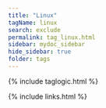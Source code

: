 ```yaml
---
title: "Linux"
tagName: linux
search: exclude
permalink: tag_linux.html
sidebar: mydoc_sidebar
hide_sidebar: true
folder: tags
---
```


{% include taglogic.html %}

{% include links.html %}

